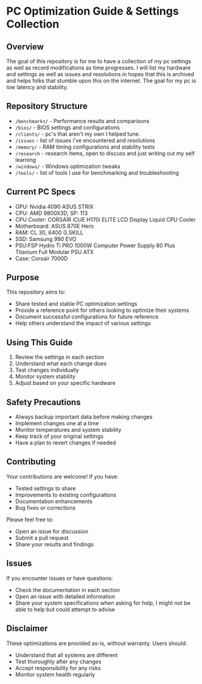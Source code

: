 # PC Optimization Guide & Settings Collection

## Overview
The goal of this repository is for me to have a collection of my pc settings as well as record modifications as time progresses. I will list my hardware and settings as well as issues and resolutions in hopes that this is archived and helps folks that stumble upon this on the internet. The goal for my pc is low latency and stability.

## Repository Structure
- `/benchmarks/` - Performance results and comparisons
- `/bios/` - BIOS settings and configurations
- `/clients/` - pc's that aren't my own I helped tune.
- `/issues` -  list of issues i've encountered and resolutions
- `/memory/` - RAM timing configurations and stability tests
- `/research` - research items, open to discuss and just writing out my self learning
- `/windows/` - Windows optimization tweaks
- `/tools/` - list of tools I use for benchmarking and troubleshooting

## Current PC Specs
- GPU: Nvidia 4090 ASUS STRIX
- CPU: AMD 9800X3D, SP: 113
- CPU Cooler: CORSAIR iCUE H170i ELITE LCD Display Liquid CPU Cooler
- Motherboard: ASUS 870E Hero
- RAM: CL 30, 6400 G.SKILL
- SSD: Samsung 990 EVO
- PSU:FSP Hydro Ti PRO 1000W Computer Power Supply 80 Plus Titanium Full Modular PSU ATX
- Case: Corsair 7000D


## Purpose
This repository aims to:
- Share tested and stable PC optimization settings
- Provide a reference point for others looking to optimize their systems
- Document successful configurations for future reference
- Help others understand the impact of various settings

## Using This Guide
1. Review the settings in each section
2. Understand what each change does
3. Test changes individually
4. Monitor system stability
5. Adjust based on your specific hardware

## Safety Precautions
- Always backup important data before making changes
- Implement changes one at a time
- Monitor temperatures and system stability
- Keep track of your original settings
- Have a plan to revert changes if needed

## Contributing
Your contributions are welcome! If you have:
- Tested settings to share
- Improvements to existing configurations
- Documentation enhancements
- Bug fixes or corrections

Please feel free to:
- Open an issue for discussion
- Submit a pull request
- Share your results and findings

## Issues
If you encounter issues or have questions:
- Check the documentation in each section
- Open an issue with detailed information
- Share your system specifications when asking for help, I might not be able to help but could attempt to advise

## Disclaimer
These optimizations are provided as-is, without warranty. Users should:
- Understand that all systems are different
- Test thoroughly after any changes
- Accept responsibility for any risks
- Monitor system health regularly
